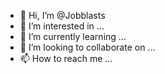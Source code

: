 - 👋 Hi, I’m @Jobblasts
- 👀 I’m interested in ...
- 🌱 I’m currently learning ...
- 💞️ I’m looking to collaborate on ...
- 📫 How to reach me ...

<!---
Jobblasts/Jobblasts is a ✨ special ✨ repository because its `README.md` (this file) appears on your GitHub profile.
You can click the Preview link to take a look at your changes.
--->
